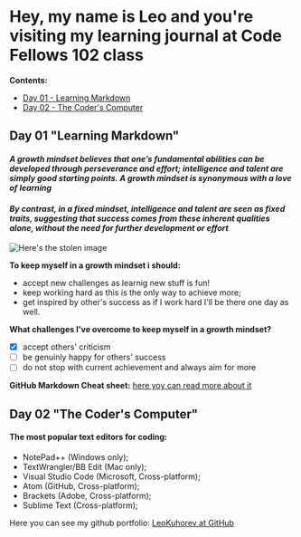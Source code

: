 # Hey, my name is Leo and you're visiting my learning journal at Code Fellows 102 class

**Contents:**
- [Day 01 - Learning Markdown](https://github.com/LeoKuhorev/test0513/blob/master/readme.md#day-01-learning-markdown)
- [Day 02 - The Coder's Computer](https://github.com/LeoKuhorev/test0513/blob/master/readme.md#day-02-the-coders-computer)

## Day 01 "Learning Markdown"

#### *A growth mindset believes that one’s fundamental abilities can be developed through perseverance and effort; intelligence and talent are simply good starting points. A growth mindset is synonymous with a love of learning*

#### *By contrast, in a fixed mindset, intelligence and talent are seen as fixed traits, suggesting that success comes from these inherent qualities alone, without the need for further development or effort*

![Here's the stolen image](https://3kllhk1ibq34qk6sp3bhtox1-wpengine.netdna-ssl.com/wp-content/uploads/NewGrowthMindset2.png)


**To keep myself in a growth mindset i should:**
- accept new challenges as learnig new stuff is fun!
- keep working hard as this is the only way to achieve more;
- get inspired by other's success as if I work hard I'll be there one day as well.

**What challenges I've overcome to keep myself in a growth mindset?**

- [x] accept others' criticism
- [ ] be genuinly happy for others' success
- [ ] do not stop with current achievement and always aim for more

**GitHub Markdown Cheat sheet:**
[here yoy can read more about it](https://help.github.com/en/articles/basic-writing-and-formatting-syntax)

## Day 02 "The Coder's Computer"

#### The most popular text editors for coding:
- NotePad++ (Windows only);
- TextWrangler/BB Edit (Mac only);
- Visual Studio Code (Microsoft, Cross-platform);
- Atom (GitHub, Cross-platform);
- Brackets (Adobe, Cross-platform);
- Sublime Text (Cross-platform);


Here you can see my github portfolio: [LeoKuhorev at GitHub](https://leokuhorev.github.io/)
